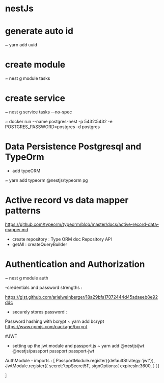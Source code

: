 # nestJs


# generate auto id 

~ yarn add uuid

# create module

~ nest g module tasks

# create service
~ nest g service tasks --no-spec


~ docker run --name postgres-nest -p 5432:5432  -e POSTGRES_PASSWORD=postgres -d postgres


# Data Persistence Postgresql and TypeOrm

* add typeORM

~ yarn add typeorm @nestjs/typeorm pg

# Active record vs data mapper patterns
https://github.com/typeorm/typeorm/blob/master/docs/active-record-data-mapper.md

- create repository : Type ORM doc Repository API
- getAll : createQueryBuilder

# Authentication and Authorization

~ nest g module auth

-credentials and password strengths :

https://gist.github.com/arielweinberger/18a29bfa17072444d45adaeeb8e92ddc

- securely stores password :

Password hashing with bcrypt
~ yarn add bcrypt
https://www.npmjs.com/package/bcrypt

#JWT
- setting up the jwt module and passport.js
~ yarn add @nestjs/jwt @nestjs/passport passport passport-jwt

AuthModule - imports : [
PassportModule.register({defaultStrategy:'jwt'}),
JwtModule.register({
secret:'topSecret51',
signOptions:{
expiresIn:3600,
}
})

]

